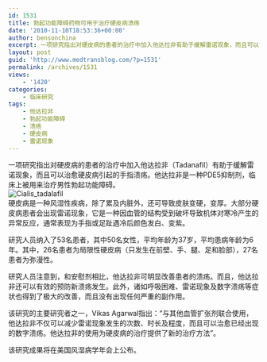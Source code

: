 ```yaml
---
id: 1531
title: 勃起功能障碍药物可用于治疗硬皮病溃疡
date: '2010-11-10T18:53:36+00:00'
author: bensonchina
excerpt: 一项研究指出对硬皮病的患者的治疗中加入他达拉非有助于缓解雷诺现象，而且可以治愈硬皮病引起的手指溃疡。他达拉非(tadalafil)是一种被用来治疗男性勃起功能障碍的药物。
layout: post
guid: 'http://www.medtransblog.com/?p=1531'
permalink: /archives/1531
views:
    - '1420'
categories:
    - 临床研究
tags:
    - 他达拉非
    - 勃起功能障碍
    - 溃疡
    - 硬皮病
    - 雷诺现象
---
```


一项研究指出对硬皮病的患者的治疗中加入他达拉非（Tadanafil）有助于缓解雷诺现象，而且可以治愈硬皮病引起的手指溃疡。他达拉非是一种PDE5抑制剂，临床上被用来治疗男性勃起功能障碍。  
![](/assets/uploads/2010/11/Cialis_tadalafil.jpg "Cialis_tadalafil")  
硬皮病是一种风湿性疾病，除了累及内脏外，还可导致皮肤变硬，变厚。大部分硬皮病患者会出现雷诺现象，它是一种因血管的结构受到破坏导致机体对寒冷产生的异常反应，通常表现为手指或足趾遇冷后颜色发白、变紫。

研究人员纳入了53名患者，其中50名女性，平均年龄为37岁，平均患病年龄为6年。其中，26名患者为局限性硬皮病（只发生在前壁、手、腿、足和脸部），27名患者为弥漫性。

研究人员注意到，和安慰剂相比，他达拉非可明显改善患者的溃疡。而且，他达拉非还可以有效的预防新溃疡发生。此外，诸如呼吸困难、雷诺现象及数字溃疡等症状也得到了极大的改善，而且没有出现任何严重的副作用。

该研究的主要研究者之一，Vikas Agarwal指出：“与其他血管扩张剂联合使用，他达拉非不仅可以减少雷诺现象发生的次数、时长及程度，而且可以治愈已经出现的数字溃疡。他达拉非的使用为硬皮病的治疗提供了新的治疗方法”。

该研究成果将在美国风湿病学年会上公布。